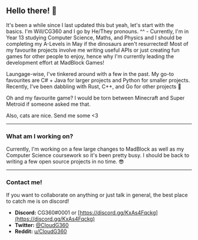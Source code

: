 ## Hello there! 👋

It's been a while since I last updated this but yeah, let's start with the basics. I'm Will/CG360 and I go by He/They pronouns. ^^ - Currently, I'm in Year 13 studying Computer Science, Maths, and Physics and I should be completing my A-Levels in May if the dinosaurs aren't resurrected! Most of my favourite projects involve me writing useful APIs or just creating fun games for other people to enjoy, hence why I'm currently leading the development effort at MadBlock Games!

Laungage-wise, I've tinkered around with a few in the past. My go-to favourites are C# + Java for larger projects and Python for smaller projects. Recently, I've been dabbling with Rust, C++, and Go for other projects 👀

Oh and my favourite game? I would be torn between Minecraft and Super Metroid if someone asked me that.

Also, cats are nice. Send me some <3

---

### What am I working on?

Currently, I'm working on a few large changes to MadBlock as well as my Computer Science coursework so it's been pretty busy. I should be back to writing a few open source projects in no time. 😎


---

### Contact me!

If you want to collaborate on anything or just talk in general, the best place to catch me is on discord!

- **Discord:** CG360#0001 or [https://discord.gg/KxAs4Fqckg](https://discord.gg/KxAs4Fqckg)
- **Twitter:** [@CloudG360](https://twitter.com/CloudG360)
- **Reddit:** [u/CloudG360](https://www.reddit.com/user/CloudG360)
